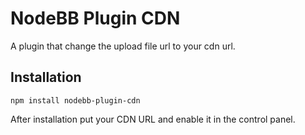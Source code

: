# NodeBB Plugin CDN

A plugin that change the upload file url to your cdn url.

## Installation

    npm install nodebb-plugin-cdn


After installation put your CDN URL and enable it in the control panel.


